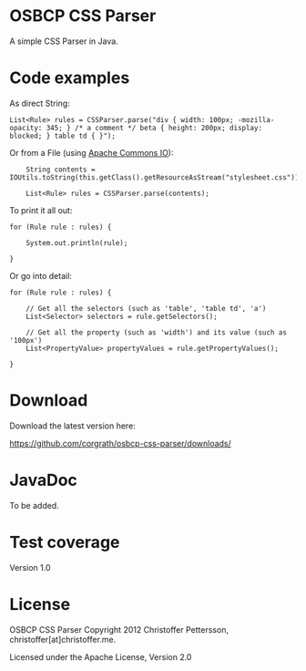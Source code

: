 OSBCP CSS Parser
========================================

A simple CSS Parser in Java.


Code examples
========================================

As direct String:

	List<Rule> rules = CSSParser.parse("div { width: 100px; -mozilla-opacity: 345; } /* a comment */ beta { height: 200px; display: blocked; } table td { }");
	
Or from a File (using [Apache Commons IO](http://commons.apache.org/io/)):

		String contents = IOUtils.toString(this.getClass().getResourceAsStream("stylesheet.css"));

		List<Rule> rules = CSSParser.parse(contents);
		
To print it  all out:

	for (Rule rule : rules) {
	
		System.out.println(rule);
		
	}
	
Or go into detail:

	for (Rule rule : rules) {
	
		// Get all the selectors (such as 'table', 'table td', 'a')
		List<Selector> selectors = rule.getSelectors();
		
		// Get all the property (such as 'width') and its value (such as '100px')	
		List<PropertyValue> propertyValues = rule.getPropertyValues();
	
	}
	
	
Download
========================================
Download the latest version here:

https://github.com/corgrath/osbcp-css-parser/downloads/

JavaDoc
========================================

To be added.

Test coverage
========================================

Version 1.0


License
========================================

OSBCP CSS Parser
Copyright 2012 Christoffer Pettersson, christoffer[at]christoffer.me.

Licensed under the Apache License, Version 2.0